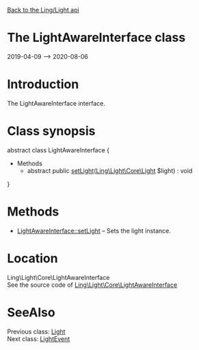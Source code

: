 [Back to the Ling/Light api](https://github.com/lingtalfi/Light/blob/master/doc/api/Ling/Light.md)



The LightAwareInterface class
================
2019-04-09 --> 2020-08-06






Introduction
============

The LightAwareInterface interface.



Class synopsis
==============


abstract class <span class="pl-k">LightAwareInterface</span>  {

- Methods
    - abstract public [setLight](https://github.com/lingtalfi/Light/blob/master/doc/api/Ling/Light/Core/LightAwareInterface/setLight.md)([Ling\Light\Core\Light](https://github.com/lingtalfi/Light/blob/master/doc/api/Ling/Light/Core/Light.md) $light) : void

}






Methods
==============

- [LightAwareInterface::setLight](https://github.com/lingtalfi/Light/blob/master/doc/api/Ling/Light/Core/LightAwareInterface/setLight.md) &ndash; Sets the light instance.





Location
=============
Ling\Light\Core\LightAwareInterface<br>
See the source code of [Ling\Light\Core\LightAwareInterface](https://github.com/lingtalfi/Light/blob/master/Core/LightAwareInterface.php)



SeeAlso
==============
Previous class: [Light](https://github.com/lingtalfi/Light/blob/master/doc/api/Ling/Light/Core/Light.md)<br>Next class: [LightEvent](https://github.com/lingtalfi/Light/blob/master/doc/api/Ling/Light/Events/LightEvent.md)<br>
